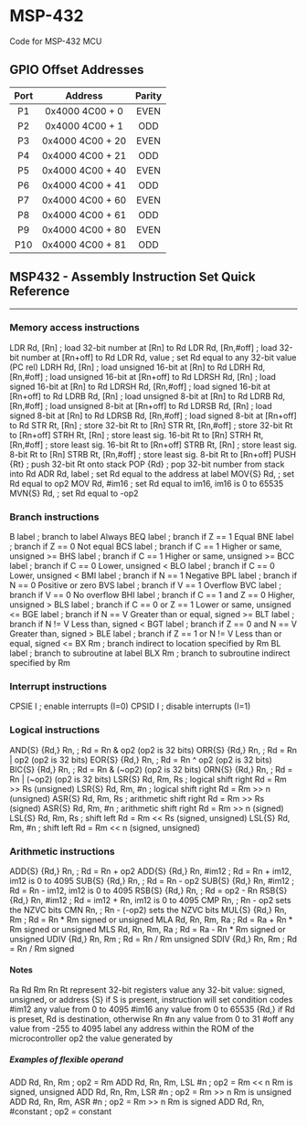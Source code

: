 # MSP-432
Code for MSP-432 MCU

## GPIO Offset Addresses
| Port |      Address     | Parity |
|:----:|:----------------:|:------:|
|  P1  | 0x4000 4C00 + 0  |  EVEN  |
|  P2  | 0x4000 4C00 + 1  |  ODD   |
|  P3  | 0x4000 4C00 + 20 |  EVEN  |
|  P4  | 0x4000 4C00 + 21 |  ODD   |
|  P5  | 0x4000 4C00 + 40 |  EVEN  |
|  P6  | 0x4000 4C00 + 41 |  ODD   |
|  P7  | 0x4000 4C00 + 60 |  EVEN  |
|  P8  | 0x4000 4C00 + 61 |  ODD   |
|  P9  | 0x4000 4C00 + 80 |  EVEN  |
|  P10 | 0x4000 4C00 + 81 |  ODD   |

## MSP432 - Assembly Instruction Set Quick Reference
***
### Memory access instructions
LDR			Rd,		[Rn]				; load 32-bit number at [Rn] to Rd
LDR			Rd,		[Rn,#off]		; load 32-bit number at [Rn+off] to Rd
LDR			Rd,		value				; set Rd equal to any 32-bit value (PC rel)
LDRH		Rd,		[Rn]				; load unsigned 16-bit at [Rn] to Rd
LDRH		Rd,		[Rn,#off]		; load unsigned 16-bit at [Rn+off] to Rd
LDRSH		Rd,		[Rn]				; load signed 16-bit at [Rn] to Rd
LDRSH		Rd,		[Rn,#off]		; load signed 16-bit at [Rn+off] to Rd
LDRB		Rd,		[Rn]				; load unsigned 8-bit at [Rn] to Rd
LDRB		Rd,		[Rn,#off]		; load unsigned 8-bit at [Rn+off] to Rd
LDRSB		Rd,		[Rn]				; load signed 8-bit at [Rn] to Rd
LDRSB		Rd,		[Rn,#off]		; load signed 8-bit at [Rn+off] to Rd
STR			Rt,		[Rn]				; store 32-bit Rt to [Rn]
STR			Rt,		[Rn,#off]		; store 32-bit Rt to [Rn+off]
STRH		Rt,		[Rn]				; store least sig. 16-bit Rt to [Rn]
STRH		Rt,		[Rn,#off]		; store least sig. 16-bit Rt to [Rn+off]
STRB		Rt,		[Rn]				; store least sig. 8-bit Rt to [Rn]
STRB		Rt,		[Rn,#off]		; store least sig. 8-bit Rt to [Rn+off]
PUSH		{Rt}							; push 32-bit Rt onto stack
POP			{Rd}							; pop 32-bit number from stack into Rd
ADR			Rd, label					; set Rd equal to the address at label
MOV{S}	Rd, <op2>					; set Rd equal to op2
MOV			Rd, #im16					; set Rd equal to im16, im16 is 0 to 65535
MVN{S}	Rd, <op2>					; set Rd equal to -op2

### Branch instructions
B			label		; branch to label		Always
BEQ		label		; branch if Z == 1	Equal
BNE		label		; branch if Z == 0	Not equal
BCS		label		; branch if C == 1	Higher or same, unsigned >=
BHS		label		; branch if C == 1	Higher or same, unsigned >=
BCC		label		; branch if C == 0	Lower, unsigned <
BLO		label		; branch if C == 0	Lower, unsigned <
BMI		label		; branch if N == 1	Negative
BPL		label		; branch if N == 0	Positive or zero
BVS		label		; branch if V == 1	Overflow
BVC		label		; branch if V == 0	No overflow
BHI		label		; branch if C == 1 and Z == 0	Higher, unsigned >
BLS		label		; branch if C == 0 or  Z == 1	Lower or same, unsigned <=
BGE		label		; branch if N == V	Greater than or equal, signed >=
BLT		label		; branch if N != V	Less than, signed <
BGT		label		; branch if Z == 0 and N == V	Greater than, signed >
BLE		label		; branch if Z == 1 or N != V	Less than or equal, signed <=
BX		Rm			; branch indirect to location specified by Rm
BL		label		; branch to subroutine at label
BLX		Rm			; branch to subroutine indirect specified by Rm

### Interrupt instructions
CPSIE		I		; enable interrupts (I=0)
CPSID		I		; disable interrupts (I=1)

### Logical instructions
AND{S}	{Rd,}	Rn, <op2>		; Rd = Rn & op2			(op2 is 32 bits)
ORR{S}	{Rd,}	Rn, <op2>		; Rd = Rn | op2			(op2 is 32 bits)
EOR{S}	{Rd,}	Rn, <op2>		; Rd = Rn ^ op2			(op2 is 32 bits)
BIC{S}	{Rd,}	Rn, <op2>		; Rd = Rn & (~op2)	(op2 is 32 bits)
ORN{S}	{Rd,}	Rn, <op2>		; Rd = Rn | (~op2)	(op2 is 32 bits)
LSR{S}	Rd, Rm, Rs				; logical shift right Rd = Rm >> Rs		(unsigned)
LSR{S}	Rd, Rm, #n				; logical shift right Rd = Rm >> n		(unsigned)
ASR{S}	Rd, Rm, Rs				; arithmetic shift right Rd = Rm >> Rs		(signed)
ASR{S}	Rd, Rm, #n				; arithmetic shift right Rd = Rm >> n		(signed)
LSL{S}	Rd, Rm, Rs				; shift left Rd = Rm << Rs		(signed, unsigned)
LSL{S}	Rd, Rm, #n				; shift left Rd = Rm << n		(signed, unsigned)

### Arithmetic instructions
ADD{S}	{Rd,}	Rn, <op2>		; Rd = Rn + op2
ADD{S}	{Rd,}	Rn, #im12		; Rd = Rn + im12, im12 is 0 to 4095
SUB{S}	{Rd,}	Rn, <op2>		; Rd = Rn - op2
SUB{S}	{Rd,}	Rn, #im12		; Rd = Rn - im12, im12 is 0 to 4095
RSB{S}	{Rd,}	Rn, <op2>		; Rd = op2 - Rn
RSB{S}	{Rd,}	Rn, #im12		; Rd = im12 + Rn, im12 is 0 to 4095
CMP			Rn, <op2>					; Rn - op2		sets the NZVC bits
CMN			Rn, <op2>					; Rn - (-op2)		sets the NZVC bits
MUL{S}	{Rd,}	Rn, Rm			; Rd = Rn * Rm		signed or unsigned
MLA			Rd, Rn, Rm, Ra		; Rd = Ra + Rn * Rm		signed or unsigned
MLS			Rd, Rn, Rm, Ra		; Rd = Ra - Rn * Rm		signed or unsigned
UDIV		{Rd,}	Rn, Rm			; Rd = Rn / Rm		unsigned
SDIV		{Rd,}	Rn, Rm			; Rd = Rn / Rm		signed

#### Notes
Ra Rd Rm Rn Rt	represent 32-bit registers
value		any 32-bit value: signed, unsigned, or address
{S}			if S is present, instruction will set condition codes
\#im12	any value from 0 to 4095
\#im16	any value from 0 to 65535
{Rd,}		if Rd is preset, Rd is destination, otherwise Rn
\#n			any value from 0 to 31
\#off		any value from -255 to 4095
label		any address within the ROM of the microcontroller
op2			the value generated by <op2>

##### Examples of flexible operand <op2>
ADD	Rd,	Rn,	Rm					; op2 = Rm
ADD	Rd,	Rn,	Rm, LSL #n	; op2 = Rm << n		Rm is signed, unsigned
ADD	Rd,	Rn,	Rm, LSR #n	; op2 = Rm >> n		Rm is unsigned
ADD	Rd,	Rn,	Rm, ASR #n	; op2 = Rm >> n		Rm is signed
ADD	Rd,	Rn,	#constant		; op2 = constant
